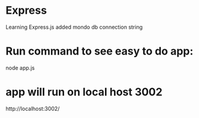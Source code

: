 # Express
Learning Express.js
added mondo db connection string

# Run command to see easy to do app: 
node app.js 

# app will run on local host 3002
http://localhost:3002/